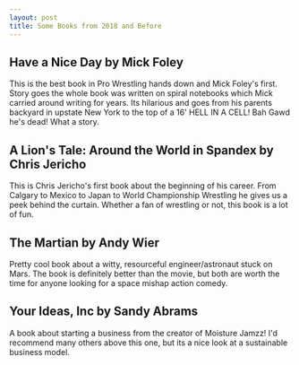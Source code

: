 ```yaml
---
layout: post
title: Some Books from 2018 and Before
---
```


## Have a Nice Day by Mick Foley

This is the best book in Pro Wrestling hands down and Mick Foley's first. Story goes the whole book was written on spiral notebooks which Mick carried around writing for years. Its hilarious and goes from his parents backyard in upstate New York to the top of a 16' HELL IN A CELL! Bah Gawd he's dead! What a story.

## A Lion's Tale: Around the World in Spandex by Chris Jericho

This is Chris Jericho's first book about the beginning of his career. From Calgary to Mexico to Japan to World Championship Wrestling he gives us a peek behind the curtain. Whether a fan of wrestling or not, this book is a lot of fun.

## The Martian by Andy Wier

Pretty cool book about a witty, resourceful engineer/astronaut stuck on Mars. The book is definitely better than the movie, but both are worth the time for anyone looking for a space mishap action comedy.

## Your Ideas, Inc by Sandy Abrams

A book about starting a business from the creator of Moisture Jamzz! I'd recommend many others above this one, but its a nice look at a sustainable business model.

